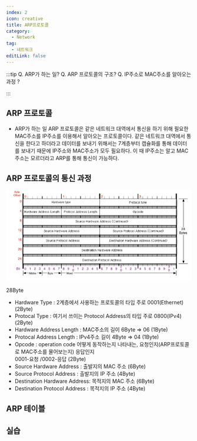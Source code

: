 ```yaml
---
index: 2
icon: creative
title: ARP프로토콜
category:
  - Network
tag:
  - 네트워크
editLink: false
---
```


:::tip
Q. ARP가 하는 일?
Q. ARP 프로토콜의 구조?
Q. IP주소로 MAC주소를 알아오는 과정 ?

:::

## ARP 프로토콜

- ARP가 하는 일
  ARP 프로토콜은 같은 네트워크 대역에서 통신을 하기 위해 필요한 MAC주소를 IP주소를 이용해서 알아오는 프로토콜이다.
  같은 네트워크 대역에서 통신을 한다고 하더라고 데이터를 보내기 위해서는 7계층부터 캡슐화를 통해 데이터를 보내기 때문에 IP주소와 MAC주소가 모두 필요하다.
  이 때 IP주소는 알고 MAC 주소는 모르더라고 ARP를 통해 통신이 가능하다.

## ARP 프로토콜의 통신 과정

![EthernetHeader](./img/ARP.png)

28Byte

- Hardware Type : 2계층에서 사용하는 프로토콜의 타입 주로 0001(Ethernet) (2Byte)
- Protocal Type : 여기서 쓰이는 Protocol Address의 타입 주로 0800(IPv4) (2Byte)
- Hardware Address Length : MAC주소의 길이 6Byte => 06 (1Byte)
- Protocal Address Length : IPv4주소 길이 4Byte => 04 (1Byte)
- Opcode : operation code 어떻게 동작하는지 나타내는, 요청인지(ARP프로토콜로 MAC주소를 물어보는지) 응답인지  
  0001-요청 /0002-응답 (2Byte)
- Source Hardware Address : 출발지의 MAC 주소 (6Byte)
- Source Protocol Address : 출발지의 IP 주소 (4Byte)
- Destination Hardware Address: 목적지의 MAC 주소 (6Byte)
- Destination Protocol Address : 목적지의 IP 주소 (4Byte)

## ARP 테이블

## 실습
